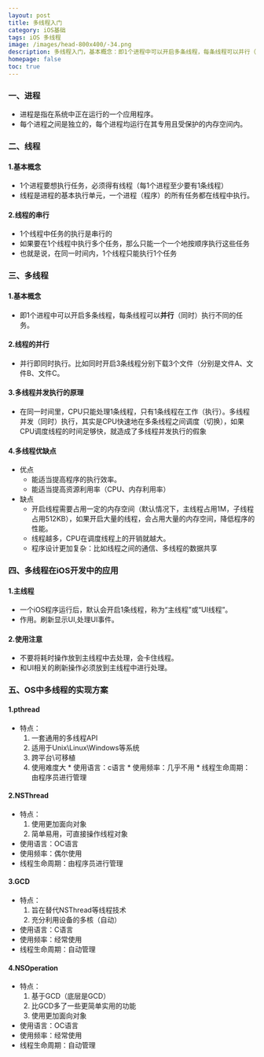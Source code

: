```yaml
---
layout: post
title: 多线程入门
category: iOS基础
tags: iOS 多线程
image: /images/head-800x400/-34.png
description: 多线程入门，基本概念：即1个进程中可以开启多条线程，每条线程可以并行（同时）执行不同的任务。
homepage: false
toc: true
---
```



### 一、进程
   * 进程是指在系统中正在运行的一个应用程序。
   * 每个进程之间是独立的，每个进程均运行在其专用且受保护的内存空间内。

### 二、线程

#### 1.基本概念
   * 1个进程要想执行任务，必须得有线程（每1个进程至少要有1条线程）
   * 线程是进程的基本执行单元，一个进程（程序）的所有任务都在线程中执行。

#### 2.线程的串行
   * 1个线程中任务的执行是串行的
   * 如果要在1个线程中执行多个任务，那么只能一个一个地按顺序执行这些任务
   * 也就是说，在同一时间内，1个线程只能执行1个任务  

### 三、多线程

#### 1.基本概念
   * 即1个进程中可以开启多条线程，每条线程可以**并行**（同时）执行不同的任务。
#### 2.线程的并行
   * 并行即同时执行。比如同时开启3条线程分别下载3个文件（分别是文件A、文件B、文件C。
#### 3.多线程并发执行的原理
   * 在同一时间里，CPU只能处理1条线程，只有1条线程在工作（执行）。多线程并发（同时）执行，其实是CPU快速地在多条线程之间调度（切换），如果CPU调度线程的时间足够快，就造成了多线程并发执行的假象
#### 4.多线程优缺点
   * 优点
       * 能适当提高程序的执行效率。
       * 能适当提高资源利用率（CPU、内存利用率）
   * 缺点
       * 开启线程需要占用一定的内存空间（默认情况下，主线程占用1M，子线程占用512KB），如果开启大量的线程，会占用大量的内存空间，降低程序的性能。
       * 线程越多，CPU在调度线程上的开销就越大。
       * 程序设计更加复杂：比如线程之间的通信、多线程的数据共享
       

### 四、多线程在iOS开发中的应用

#### 1.主线程
   * 一个iOS程序运行后，默认会开启1条线程，称为“主线程”或“UI线程”。
   * 作用。刷新显示UI,处理UI事件。
#### 2.使用注意
   * 不要将耗时操作放到主线程中去处理，会卡住线程。
   * 和UI相关的刷新操作必须放到主线程中进行处理。

### 五、OS中多线程的实现方案
#### 1.pthread
   * 特点：
      1. 一套通用的多线程API
      2. 适用于Unix\Linux\Windows等系统
      3. 跨平台\可移植
      4. 使用难度大
    * 使用语言：c语言
    * 使用频率：几乎不用
    * 线程生命周期：由程序员进行管理

#### 2.NSThread
   * 特点：
       1. 使用更加面向对象
       2. 简单易用，可直接操作线程对象
   * 使用语言：OC语言
   * 使用频率：偶尔使用
   * 线程生命周期：由程序员进行管理

#### 3.GCD
   * 特点：
       1. 旨在替代NSThread等线程技术
       2. 充分利用设备的多核（自动）
   * 使用语言：C语言
   * 使用频率：经常使用
   * 线程生命周期：自动管理

#### 4.NSOperation
   * 特点：
       1. 基于GCD（底层是GCD）
       2. 比GCD多了一些更简单实用的功能
       3. 使用更加面向对象
   * 使用语言：OC语言
   * 使用频率：经常使用
   * 线程生命周期：自动管理







